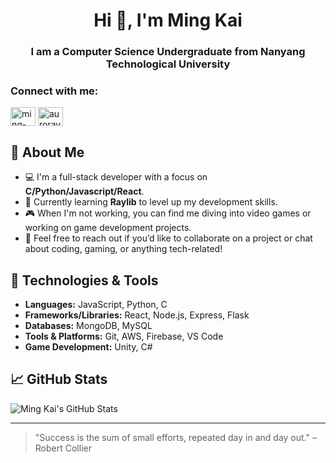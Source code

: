 <h1 align="center">Hi 👋, I'm Ming Kai</h1>
<h3 align="center">I am a Computer Science Undergraduate from Nanyang Technological University</h3>

<h3 align="left">Connect with me:</h3>
<p align="left">
<a href="https://linkedin.com/in/ming-kai-gay-2306aa163/" target="blank"><img align="center" src="https://raw.githubusercontent.com/rahuldkjain/github-profile-readme-generator/master/src/images/icons/Social/linked-in-alt.svg" alt="ming-kai-gay-2306aa163/" height="30" width="40" /></a>
<a href="https://www.leetcode.com/auroravane" target="blank"><img align="center" src="https://raw.githubusercontent.com/rahuldkjain/github-profile-readme-generator/master/src/images/icons/Social/leet-code.svg" alt="auroravane" height="30" width="40" /></a>
</p>

## 🚀 About Me

- 💻 I'm a full-stack developer with a focus on **C/Python/Javascript/React**.
- 🌱 Currently learning **Raylib** to level up my development skills.
- 🎮 When I'm not working, you can find me diving into video games or working on game development projects.
- 💬 Feel free to reach out if you’d like to collaborate on a project or chat about coding, gaming, or anything tech-related!

## 🔧 Technologies & Tools

- **Languages:** JavaScript, Python, C
- **Frameworks/Libraries:** React, Node.js, Express, Flask
- **Databases:** MongoDB, MySQL
- **Tools & Platforms:** Git, AWS, Firebase, VS Code
- **Game Development:** Unity, C#

## 📈 GitHub Stats

![Ming Kai's GitHub Stats](https://github-readme-stats.vercel.app/api?username=MingKaiDev&show_icons=true&hide_title=true&count_private=true&hide=prs&theme=radical)

---

> "Success is the sum of small efforts, repeated day in and day out." – Robert Collier
